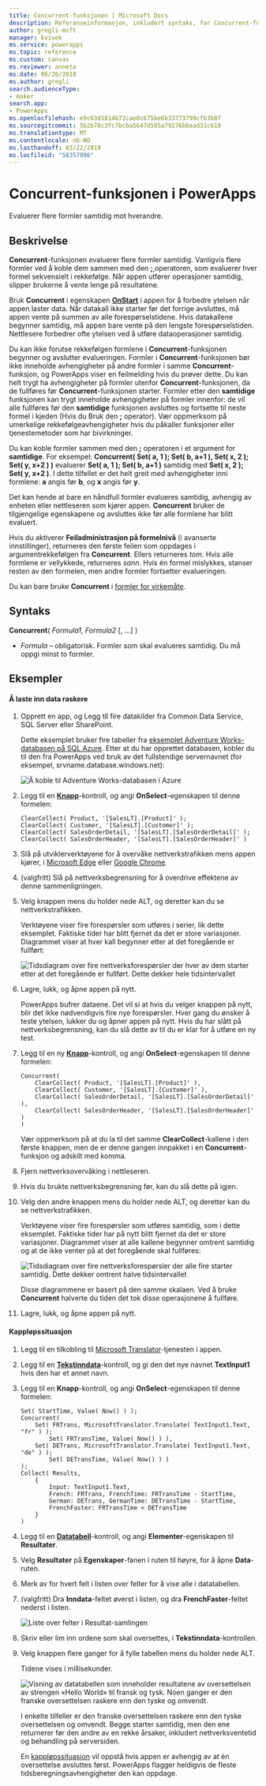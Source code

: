 ```yaml
---
title: Concurrent-funksjonen | Microsoft Docs
description: Referanseinformasjon, inkludert syntaks, for Concurrent-funksjonen i PowerApps
author: gregli-msft
manager: kvivek
ms.service: powerapps
ms.topic: reference
ms.custom: canvas
ms.reviewer: anneta
ms.date: 06/26/2018
ms.author: gregli
search.audienceType:
- maker
search.app:
- PowerApps
ms.openlocfilehash: e9c63d1814b72cae0c675be6b33773799cfb3b8f
ms.sourcegitcommit: 5b2b70c3fc7bcba5647d505a79276bbaad31c610
ms.translationtype: MT
ms.contentlocale: nb-NO
ms.lasthandoff: 03/22/2019
ms.locfileid: "58357096"
---
```

# <a name="concurrent-function-in-powerapps"></a>Concurrent-funksjonen i PowerApps
Evaluerer flere formler samtidig mot hverandre.

## <a name="description"></a>Beskrivelse
**Concurrent**-funksjonen evaluerer flere formler samtidig. Vanligvis flere formler ved å koble dem sammen med den [ **;** ](operators.md) operatoren, som evaluerer hver formel sekvensielt i rekkefølge. Når appen utfører operasjoner samtidig, slipper brukerne å vente lenge på resultatene.

Bruk **Concurrent** i egenskapen [**OnStart**](../controls/control-screen.md) i appen for å forbedre ytelsen når appen laster data. Når datakall ikke starter før det forrige avsluttes, må appen vente på summen av alle forespørselstidene. Hvis datakallene begynner samtidig, må appen bare vente på den lengste forespørselstiden. Nettlesere forbedrer ofte ytelsen ved å utføre dataoperasjoner samtidig.

Du kan ikke forutse rekkefølgen formlene i **Concurrent**-funksjonen begynner og avslutter evalueringen. Formler i **Concurrent**-funksjonen bør ikke inneholde avhengigheter på andre formler i samme **Concurrent**-funksjon, og PowerApps viser en feilmelding hvis du prøver dette. Du kan helt trygt ha avhengigheter på formler utenfor **Concurrent**-funksjonen, da de fullføres før **Concurrent**-funksjonen starter. Formler etter den **samtidige** funksjonen kan trygt inneholde avhengigheter på formler innenfor: de vil alle fullføres før den **samtidige** funksjonen avsluttes og fortsette til neste formel i kjeden (Hvis du Bruk den **;** operator). Vær oppmerksom på umerkelige rekkefølgeavhengigheter hvis du påkaller funksjoner eller tjenestemetoder som har bivirkninger.

Du kan koble formler sammen med den **;** operatoren i et argument for **samtidige**. For eksempel: **Concurrent( Set( a, 1 ); Set( b, a+1 ), Set( x, 2 ); Set( y, x+2 ) )** evaluerer **Set( a, 1 ); Set( b, a+1 )** samtidig med **Set( x, 2 ); Set( y, x+2 )**. I dette tilfellet er det helt greit med avhengigheter inni formlene: **a** angis før **b**, og **x** angis før **y**.

Det kan hende at bare en håndfull formler evalueres samtidig, avhengig av enheten eller nettleseren som kjører appen. **Concurrent** bruker de tilgjengelige egenskapene og avsluttes ikke før alle formlene har blitt evaluert.

Hvis du aktiverer **Feiladministrasjon på formelnivå** (i avanserte innstillinger), returneres den første feilen som oppdages i argumentrekkefølgen fra **Concurrent**. Ellers returneres *tom*. Hvis alle formlene er vellykkede, returneres *sann*. Hvis én formel mislykkes, stanser resten av den formelen, men andre formler fortsetter evalueringen.

Du kan bare bruke **Concurrent** i [formler for virkemåte](../working-with-formulas-in-depth.md).

## <a name="syntax"></a>Syntaks
**Concurrent**( *Formula1*, *Formula2* [, ...] )

* *Formula* – obligatorisk. Formler som skal evalueres samtidig. Du må oppgi minst to formler.

## <a name="examples"></a>Eksempler

#### <a name="loading-data-faster"></a>Å laste inn data raskere

1. Opprett en app, og Legg til fire datakilder fra Common Data Service, SQL Server eller SharePoint. 

    Dette eksemplet bruker fire tabeller fra [eksemplet Adventure Works-databasen på SQL Azure](https://docs.microsoft.com/azure/sql-database/sql-database-get-started-portal). Etter at du har opprettet databasen, kobler du til den fra PowerApps ved bruk av det fullstendige servernavnet (for eksempel, srvname.database.windows.net):

    ![Å koble til Adventure Works-databasen i Azure](media/function-concurrent/connect-database.png)

2. Legg til en **[Knapp](../controls/control-button.md)**-kontroll, og angi **OnSelect**-egenskapen til denne formelen:

    ```powerapps-dot
    ClearCollect( Product, '[SalesLT].[Product]' );
    ClearCollect( Customer, '[SalesLT].[Customer]' );
    ClearCollect( SalesOrderDetail, '[SalesLT].[SalesOrderDetail]' ); 
    ClearCollect( SalesOrderHeader, '[SalesLT].[SalesOrderHeader]' )
    ```

3. Slå på utviklerverktøyene for å overvåke nettverkstrafikken mens appen kjører, i [Microsoft Edge](https://docs.microsoft.com/microsoft-edge/devtools-guide/network) eller [Google Chrome](https://developers.google.com/web/tools/chrome-devtools/network-performance/).

1. (valgfritt) Slå på nettverksbegrensning for å overdrive effektene av denne sammenligningen.

4. Velg knappen mens du holder nede ALT, og deretter kan du se nettverkstrafikken.

    Verktøyene viser fire forespørsler som utføres i serier, lik dette eksemplet.  Faktiske tider har blitt fjernet da det er store variasjoner.  Diagrammet viser at hver kall begynner etter at det foregående er fullført:

    ![Tidsdiagram over fire nettverksforespørsler der hver av dem starter etter at det foregående er fullført. Dette dekker hele tidsintervallet](media/function-concurrent/chained-network.png)

5. Lagre, lukk, og åpne appen på nytt.

    PowerApps bufrer dataene. Det vil si at hvis du velger knappen på nytt, blir det ikke nødvendigvis fire nye forespørsler. Hver gang du ønsker å teste ytelsen, lukker du og åpner appen på nytt. Hvis du har slått på nettverksbegrensning, kan du slå dette av til du er klar for å utføre en ny test.

1. Legg til en ny **[Knapp](../controls/control-button.md)**-kontroll, og angi **OnSelect**-egenskapen til denne formelen:

    ```powerapps-dot
    Concurrent( 
        ClearCollect( Product, '[SalesLT].[Product]' ), 
        ClearCollect( Customer, '[SalesLT].[Customer]' ),
        ClearCollect( SalesOrderDetail, '[SalesLT].[SalesOrderDetail]' ),
        ClearCollect( SalesOrderHeader, '[SalesLT].[SalesOrderHeader]' )
    )
    ```

    Vær oppmerksom på at du la til det samme **ClearCollect**-kallene i den første knappen, men de er denne gangen innpakket i en **Concurrent**-funksjon og adskilt med komma.

2. Fjern nettverksovervåking i nettleseren.

1. Hvis du brukte nettverksbegrensning før, kan du slå dette på igjen.

3. Velg den andre knappen mens du holder nede ALT, og deretter kan du se nettverkstrafikken.

    Verktøyene viser fire forespørsler som utføres samtidig, som i dette eksemplet.  Faktiske tider har på nytt blitt fjernet da det er store variasjoner.  Diagrammet viser at alle kallene begynner omtrent samtidig og at de ikke venter på at det foregående skal fullføres:

    ![Tidsdiagram over fire nettverksforespørsler der alle fire starter samtidig. Dette dekker omtrent halve tidsintervallet](media/function-concurrent/concurrent-network.png)

    Disse diagrammene er basert på den samme skalaen. Ved å bruke **Concurrent** halverte du tiden det tok disse operasjonene å fullføre. 

5. Lagre, lukk, og åpne appen på nytt.

#### <a name="race-condition"></a>Kappløpssituasjon

1. Legg til en tilkobling til [Microsoft Translator](../connections/connection-microsoft-translator.md)-tjenesten i appen.

2. Legg til en [**Tekstinndata**](../controls/control-text-input.md)-kontroll, og gi den det nye navnet **TextInput1** hvis den har et annet navn.

3. Legg til en **Knapp**-kontroll, og angi **OnSelect**-egenskapen til denne formelen:

    ```powerapps-dot
    Set( StartTime, Value( Now() ) );
    Concurrent(
        Set( FRTrans, MicrosoftTranslator.Translate( TextInput1.Text, "fr" ) ); 
            Set( FRTransTime, Value( Now() ) ),
        Set( DETrans, MicrosoftTranslator.Translate( TextInput1.Text, "de" ) ); 
            Set( DETransTime, Value( Now() ) )
    );
    Collect( Results,
        { 
            Input: TextInput1.Text,
            French: FRTrans, FrenchTime: FRTransTime - StartTime, 
            German: DETrans, GermanTime: DETransTime - StartTime, 
            FrenchFaster: FRTransTime < DETransTime
        }
    )
    ```

4. Legg til en [**Datatabell**](../controls/control-data-table.md)-kontroll, og angi **Elementer**-egenskapen til **Resultater**.

1. Velg **Resultater** på **Egenskaper**-fanen i ruten til høyre, for å åpne **Data**-ruten.

1. Merk av for hvert felt i listen over felter for å vise alle i datatabellen.

1. (valgfritt) Dra **Inndata**-feltet øverst i listen, og dra **FrenchFaster**-feltet nederst i listen.

    ![Liste over felter i Resultat-samlingen](media/function-concurrent/field-list.png) 

6. Skriv eller lim inn ordene som skal oversettes, i **Tekstinndata**-kontrollen.

7. Velg knappen flere ganger for å fylle tabellen mens du holder nede ALT.

    Tidene vises i millisekunder.
  
    ![Visning av datatabellen som inneholder resultatene av oversettelsen av strengen «Hello World» til fransk og tysk. Noen ganger er den franske oversettelsen raskere enn den tyske og omvendt.](media/function-concurrent/race-condition.png) 

    I enkelte tilfeller er den franske oversettelsen raskere enn den tyske oversettelsen og omvendt. Begge starter samtidig, men den ene returnerer før den andre av en rekke årsaker, inkludert nettverksventetid og behandling på serversiden.

    En [kappløpssituasjon](https://en.wikipedia.org/wiki/Race_condition) vil oppstå hvis appen er avhengig av at én oversettelse avsluttes først. PowerApps flagger heldigvis de fleste tidsberegningsavhengigheter den kan oppdage.
